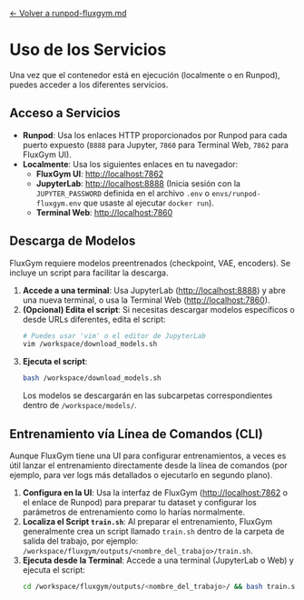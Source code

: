 [<- Volver a runpod-fluxgym.md](../runpod-fluxgym.md)

# Uso de los Servicios

Una vez que el contenedor está en ejecución (localmente o en Runpod), puedes acceder a los diferentes servicios.

## Acceso a Servicios

*   **Runpod**: Usa los enlaces HTTP proporcionados por Runpod para cada puerto expuesto (`8888` para Jupyter, `7860` para Terminal Web, `7862` para FluxGym UI).
*   **Localmente**: Usa los siguientes enlaces en tu navegador:
    *   **FluxGym UI**: [http://localhost:7862](http://localhost:7862)
    *   **JupyterLab**: [http://localhost:8888](http://localhost:8888) (Inicia sesión con la `JUPYTER_PASSWORD` definida en el archivo `.env` o `envs/runpod-fluxgym.env` que usaste al ejecutar `docker run`).
    *   **Terminal Web**: [http://localhost:7860](http://localhost:7860)

## Descarga de Modelos

FluxGym requiere modelos preentrenados (checkpoint, VAE, encoders). Se incluye un script para facilitar la descarga.

1.  **Accede a una terminal**: Usa JupyterLab ([http://localhost:8888](http://localhost:8888)) y abre una nueva terminal, o usa la Terminal Web ([http://localhost:7860](http://localhost:7860)).
2.  **(Opcional) Edita el script**: Si necesitas descargar modelos específicos o desde URLs diferentes, edita el script:
    ```bash
    # Puedes usar 'vim' o el editor de JupyterLab
    vim /workspace/download_models.sh
    ```
3.  **Ejecuta el script**:
    ```bash
    bash /workspace/download_models.sh
    ```
    Los modelos se descargarán en las subcarpetas correspondientes dentro de `/workspace/models/`.

## Entrenamiento vía Línea de Comandos (CLI)

Aunque FluxGym tiene una UI para configurar entrenamientos, a veces es útil lanzar el entrenamiento directamente desde la línea de comandos (por ejemplo, para ver logs más detallados o ejecutarlo en segundo plano).

1.  **Configura en la UI**: Usa la interfaz de FluxGym ([http://localhost:7862](http://localhost:7862) o el enlace de Runpod) para preparar tu dataset y configurar los parámetros de entrenamiento como lo harías normalmente.
2.  **Localiza el Script `train.sh`**: Al preparar el entrenamiento, FluxGym generalmente crea un script llamado `train.sh` dentro de la carpeta de salida del trabajo, por ejemplo: `/workspace/fluxgym/outputs/<nombre_del_trabajo>/train.sh`.
3.  **Ejecuta desde la Terminal**: Accede a una terminal (JupyterLab o Web) y ejecuta el script:
    ```bash
    cd /workspace/fluxgym/outputs/<nombre_del_trabajo>/ && bash train.sh